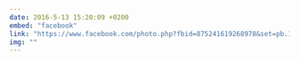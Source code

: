 ```yaml
---
date: 2016-5-13 15:20:09 +0200
embed: "facebook"
link: "https://www.facebook.com/photo.php?fbid=875241619268978&set=pb.100003494449349.-2207520000.1464866533.&type=3&theater"
img: ""
---
```

